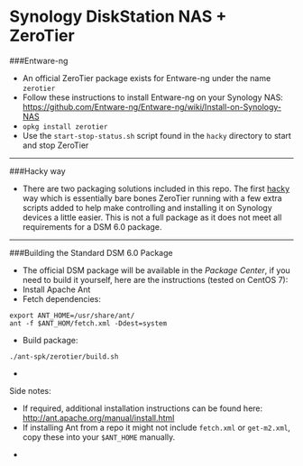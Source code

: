 Synology DiskStation NAS + ZeroTier
======

###Entware-ng
 - An official ZeroTier package exists for Entware-ng under the name `zerotier`
 - Follow these instructions to install Entware-ng on your Synology NAS: https://github.com/Entware-ng/Entware-ng/wiki/Install-on-Synology-NAS
 - `opkg install zerotier`
 - Use the `start-stop-status.sh` script found in the `hacky` directory to start and stop ZeroTier
***

###Hacky way
 - There are two packaging solutions included in this repo. The first [hacky](hacky) way which is essentially bare bones ZeroTier running with a few extra scripts added to help make controlling and installing it on Synology devices a little easier. This is not a full package as it does not meet all requirements for a DSM 6.0 package.
***

###Building the Standard DSM 6.0 Package
 - The official DSM package will be available in the *Package Center*, if you need to build it yourself, here are the instructions (tested on CentOS 7):
 - Install Apache Ant
 - Fetch dependencies:

```
export ANT_HOME=/usr/share/ant/ 
ant -f $ANT_HOM/fetch.xml -Ddest=system
```

 - Build package:
 ```
 ./ant-spk/zerotier/build.sh
 ```

*
Side notes:
 - If required, additional installation instructions can be found here: http://ant.apache.org/manual/install.html
 - If installing Ant from a repo it might not include `fetch.xml` or `get-m2.xml`, copy these into your `$ANT_HOME` manually.
*

